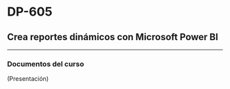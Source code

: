 # DP-605
## Crea reportes dinámicos con Microsoft Power BI
____
### Documentos del curso

(Presentación)
